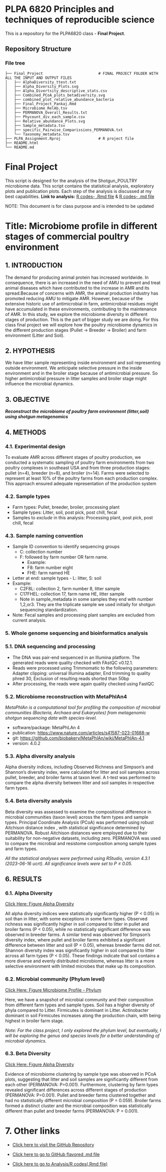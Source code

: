 # PLPA 6820 Principles and techniques of reproducible science
This is a repository for the PLPA6820 class - **Final Project**.

## Repository Structure
### File tree
```
├── Final_Project                         # FINAL PROJECT FOLDER WITH ALL THE INPUT AND OUTPUT FILES
│   ├── AlphaDiversity_ttest.txt
│   ├── Alpha_Diversity_Plots.svg
│   ├── Alpha_Divertsity_descriptive_stats.csv
│   ├── Combined_PCoA_plots_betadiversity.svg
│   ├── combined_plot_relative_abundance_bacteria
│   ├── Final_Project_Pankaj.Rmd
│   ├── Microbiome_RelAb.tsv
│   ├── PERMANOVA_Overall_Results.txt
│   ├── Phycount_div_each_sample.csv
│   ├── Relative_abundance_Plots.svg
│   ├── Sample_metadata.tsv
│   ├── specific_Pairwise_Comparissions_PERMANOVA.txt
│   └── Taxonomy_metadata.tsv
├── PLPA_Assignment.Rproj                 # R project file
├── README.html
└── README.md

```

# Final Project

This script is designed for the analysis of the Shotgun_POULTRY microbiome data. This script contains the statistical analysis, exploratory plots and publication plots. Each step of the analysis is discussed at my best capabilities. **Link to analysis:** [R codes- .Rmd file](https://github.com/ppg0001/PLPA_Assignment/blob/main/Final_Project/Final_Project_Pankaj.Rmd)  &  [R codes- .md file](https://github.com/ppg0001/PLPA_Assignment/blob/main/Final_Project/Final_Project_Pankaj.md)

NOTE: This document is for class purpose and is intended to be updated

# Title: Microbiome profile in different stages of commercial poultry environment

## 1. INTRODUCTION
The demand for producing animal protein has increased worldwide. In consequence, there is an increased in the need of AMU to prevent and treat animal diseases which have contributed to the increase in  AMR and its spread.Because of concerns with AMR,  the animal production industry has promoted reducing AMU to mitigate AMR. However, because of the extensive historic use of antimicrobial in farm, antimicrobial residues might have accumulated in these environments, contributing to the maintenance of AMR. In this study, we explore the microbiome diversity in different stages of production. This is the part of bigger study we are doing. For this class final project we will explore how the poultry microbiome dynamics in the different production stages (Pullet -> Breeder -> Broiler) and farm environment (Litter and Soil).

## 2. HYPOTHESIS
We have litter sample representing inside environment and soil representing outside environment. We anticipate selective pressure in the inside environment and in the broiler stage because of antimicrobial pressure. So higher antimicrobial pressure in litter samples and broiler stage might influence the microbial dynamics.

## 3. OBJECTIVE
 ***Reconstruct the microbiome of poultry farm environment (litter,soil) using shotgun metagenomics***

## 4. METHODS

### 4.1. Experimental design
To evaluate AMR across different stages of poultry production, we conducted a systematic sampling of poultry farm environments from two poultry complexes in southeast USA and from three production stages: pullet (n=4), breeder (n=8), and broiler (n=14). Farms were selected to represent at least 10% of the poultry farms from each production complex. This approach ensured adequate representation of the production system

### 4.2. Sample types
 - Farm types: Pullet, breeder, broiler, processing plant
 - Sample types: Litter, soil, post pick, post chill, fecal
 - Samples to *exclude* in this analysis: Processing plant, post pick, post chill, fecal

### 4.3. Sample naming convention
- Sample ID convention to identify sequencing groups
    - C: collection number
    - F: followed by farm number OR farm name.
      - Example:
      - F8: farm number eight
      - FHE: farm named HE
- Letter at end: sample types
          - L: litter, S: soil
- Example:
    - C2F8L: collection 2, farm number 8, litter sample
    - C17FHEL: collection 17, farm name HE, litter sample
    - Note in sample_metadata in some samples they end with number 1,2,or3. They are the triplicate sample we used initially for shotgun sequencing standardization.
- Note: Fecal samples and processing plant samples are excluded from current analysis.

### 5. Whole genome sequencing and bioinformatics analysis
### 5.1. DNA sequencing and processing
- The DNA was pair-end sequenced in an Illumina platform. The generated reads were quality checked with FAstQC v0.12.1. 
- Reads were processed using Trimmomatic to the following parameters:
  Adapter clipping: universal Illumina adapter, End trimming to quality phred 30, Exclusion of resulting reads shorted than 50bp
- After processing, the reads were again quality checked using FastQC
          
### 5.2. Microbiome reconstruction with MetaPhlAn4
*MetaPhlAn is a computational tool for profiling the composition of microbial communities (Bacteria, Archaea and Eukaryotes) from metagenomic shotgun sequencing data with species-level.*
- software/package: MetaPhLAn 4
- publication: https://www.nature.com/articles/s41587-023-01688-w
- git: https://github.com/biobakery/MetaPhlAn/wiki/MetaPhlAn-4.1
- version: 4.0.2                  

### 5.3. Alpha diversity analysis
Alpha diversity indices, including Observed Richness and Simpson’s and Shannon’s diversity index, were calculated for litter and soil samples across pullet, breeder, and broiler farms at taxon level. A t-test was performed to compare the alpha diversity between litter and soil samples in respective farm types. 

### 5.4. Beta diversity analysis
Beta diversity was assessed to examine the compositional difference in microbial communities (taxon level) across the farm types and sample types. Principal Coordinate Analysis (PCoA) was performed using robust  Aitchison distance index , with statistical significance determined by PERMANOVA. Robust Aitchison distances were employed due to their suitability for non-negative datasets, including zero. PERMANOVA was used to compare the microbial and resistome composition among sample types and farm types.

*All the statistical analyses were performed using RStudio, version 4.3.1 (2023-06-16 ucrt). All significance levels were set to P ≤ 0.05.*


## 6. RESULTS

### 6.1. Alpha Diversity
[Click Here: Figure Alpha Diversity](https://github.com/ppg0001/PLPA_Assignment/blob/main/Final_Project/Alpha_Diversity_Plots.svg)

All alpha diversity indices were statistically significantly higher (P < 0.05) in soil than in litter, with some exceptions in some farm types. Observed richness was significantly higher in soil compared to litter in pullet and broiler farms (P < 0.05), while no statistically significant difference was observed in breeder farms. A similar trend was observed for Simpson’s diversity index, where pullet and broiler farms exhibited a significant difference between litter and soil (P < 0.05), whereas breeder farms did not. Shannon diversity index was significantly higher in soil compared to litter across all farm types (P < 0.05).
These findings indicate that soil contains a more diverse and evenly distributed microbiome, whereas litter is a more selective environment with limited microbes that make up its composition.


### 6.2. Microbial community (Phylum level)
[Click Here: Figure Microbiome Profile - Phylum](https://github.com/ppg0001/PLPA_Assignment/blob/main/Final_Project/Relative_abundance_Plots.svg)

Here, we have a snapshot of microbial community and their composition from different farm types and sample types. Soil has a higher diversity of phyla compared to Litter. Firmicutes is dominant in Litter. Actinobacter dominant in soil Firmicutes increases along the production chain, with being highest in broiler farm stage.

*Note: For the class project, I only explored the phylum level, but eventually, I will be exploring the  genus and species levels for a better understanding of microbial dynamics.*


### 6.3. Beta Diversity
[Click Here: Figure Alpha Diversity](https://github.com/ppg0001/PLPA_Assignment/blob/main/Final_Project/Combined_PCoA_plots_betadiversity.svg)

Evidence of microbiome clustering by sample type was observed in PCoA plots, suggesting that litter and soil samples are significantly different from each other (PERMANOVA: P=0.001). Furthermore, clustering by farm types revealed significant differences across different stages of production (PERMANOVA: P=0.001). Pullet and breeder farms clustered together and had no statistically different microbial composition (P = 0.059). Broiler farms formed a distinct cluster and the microbial composition was statistically different than pullet and breeder farms (PERMANOVA: P = 0.001). 


# 7. Other links
- [Click here to visit the GitHub Repository](https://github.com/ppg0001/PLPA_Assignment)
 
- [Click here to go to GitHub flavored .md file](https://github.com/ppg0001/PLPA_Assignment/blob/main/Final_Project/Final_Project_Pankaj.md)
  
- [Click here to go to Analysis/R codes(.Rmd file)](https://github.com/ppg0001/PLPA_Assignment/blob/main/Final_Project/Final_Project_Pankaj.Rmd)
